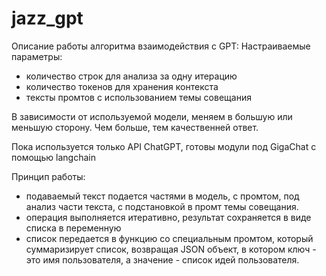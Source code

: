 # jazz_gpt
Описание работы алгоритма взаимодействия с GPT:
Настраиваемые параметры:
- количество строк для анализа за одну итерацию
- количество токенов для хранения контекста
- тексты промтов с использованием темы совещания

В зависимости от используемой модели, меняем в большую или меньшую сторону.
Чем больше, тем качественней ответ.

Пока используется только API ChatGPT, готовы модули под GigaChat с помощью langchain

Принцип работы:
- подаваемый текст подается частями в модель, с промтом, под анализ части текста, с подстановкой в промт темы совещания.
- операция выполняется итеративно, результат сохраняется в виде списка в переменную
- список передается в функцию со специальным промтом, который суммаризирует список, возвращая JSON объект, в котором ключ - это имя пользователя, а значение - список идей пользователя.
